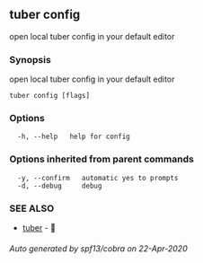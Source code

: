 ## tuber config

open local tuber config in your default editor

### Synopsis

open local tuber config in your default editor

```
tuber config [flags]
```

### Options

```
  -h, --help   help for config
```

### Options inherited from parent commands

```
  -y, --confirm   automatic yes to prompts
  -d, --debug     debug
```

### SEE ALSO

* [tuber](tuber.md)	 - 🥔

###### Auto generated by spf13/cobra on 22-Apr-2020
